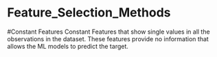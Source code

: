 # Feature_Selection_Methods

#Constant Features
Constant Features that show single values in all the observations in the dataset. These features provide no information that allows the ML models to predict the target.

